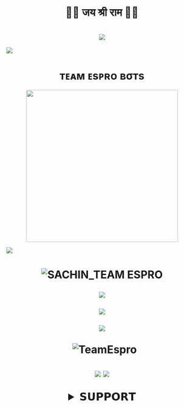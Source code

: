 <h1 align="center"
  
### 🚩🚩 जय श्री राम 🚩🚩
<h1 align="center"
  
<img src="https://user-images.githubusercontent.com/73097560/115834477-dbab4500-a447-11eb-908a-139a6edaec5c.gif">
<img src="https://readme-typing-svg.herokuapp.com?color=FF0085&width=620&lines=🍁+🚩+𝗣𝗢𝗪𝗘𝗥𝗘𝗗+𝗕𝗬+𝗦𝗔𝗖𝗛𝗜𝗡+𝗧𝗘𝗔𝗠 𝗘𝗦𝗣𝗥𝗢+🚩+🍁"></b></h3>
<img src="https://user-images.githubusercontent.com/73097560/115834477-dbab4500-a447-11eb-908a-139a6edaec5c.gif">
<h1 align="center"><b>ᴛᴇᴀᴍ ᴇsᴘʀᴏ вσтѕ</b></h1>
<p align="center"><a href="https://t.me/HaiwanOwner"><img src="https://telegra.ph/file/f8b1a280bfc6149974ebd.jpg" width="400"></a></p>
<img src="https://user-images.githubusercontent.com/73097560/115834477-dbab4500-a447-11eb-908a-139a6edaec5c.gif">
<h1 align="center"
  
![SACHIN_TEAM ESPRO](https://github-stats-alpha.vercel.app/api?username=TeamEspro "TeamEspro")


<img src="https://user-images.githubusercontent.com/73097560/115834477-dbab4500-a447-11eb-908a-139a6edaec5c.gif">

![](https://github-readme-streak-stats.herokuapp.com/?user=TeamEspro&theme=onedark&hide_border=false)<br/>

<p align="center">
<img src="https://github-stats-alpha.vercel.app/api/?username=TeamEspro&cc=000&tc=00ff00&ic=fff000&bc=fff" align="center">
</p>

<p align="center">&nbsp;
  <img align="center" src="https://github-readme-stats.vercel.app/api?username=TeamEspro&&show_icons=true&theme=midnight-purple" alt="TeamEspro"/></p>        
 
<p align="center">
<img src="https://github-readme-stats.vercel.app/api/top-langs/?username=TeamEspro&layout=compact&theme=tokyonight" align="center">



<img src="https://user-images.githubusercontent.com/73097560/115834477-dbab4500-a447-11eb-908a-139a6edaec5c.gif">

<details>
<summary><b>𝗦𝗨𝗣𝗣𝗢𝗥𝗧</b></summary>
<a href="https://t.me/EsproSupport"><img title="Telegram" src="https://img.shields.io/badge/Telegram-%23000000.svg?&style=for-the-badge&logo=telegram&logoColor=61DAFB"></a>

<img src="https://user-images.githubusercontent.com/73097560/115834477-dbab4500-a447-11eb-908a-139a6edaec5c.gif">

<details>
  <img src="https://user-images.githubusercontent.com/73097560/115834477-dbab4500-a447-11eb-908a-139a6edaec5c.gif">
  
<summary><b>𝗖𝗢𝗡𝗧𝗔𝗖𝗧 𝗠𝗘</b></summary>
<a href="https://t.me/Haiwanowner"><img title="Telegram" src="https://img.shields.io/badge/Telegram-%23000000.svg?&style=for-the-badge&logo=telegram&logoColor=61DAFB"></a>


<img src="https://user-images.githubusercontent.com/73097560/115834477-dbab4500-a447-11eb-908a-139a6edaec5c.gif">
